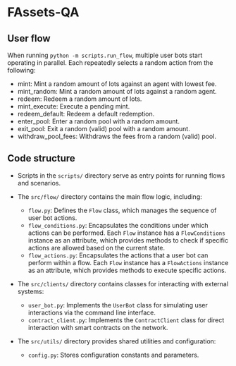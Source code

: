 # FAssets-QA

## User flow

When running `python -m scripts.run_flow`, multiple user bots start operating in parallel.
Each repeatedly selects a random action from the following:
  - mint: Mint a random amount of lots against an agent with lowest fee.
  - mint_random: Mint a random amount of lots against a random agent.
  - redeem: Redeem a random amount of lots.
  - mint_execute: Execute a pending mint.
  - redeem_default: Redeem a default redemption.
  - enter_pool: Enter a random pool with a random amount.
  - exit_pool: Exit a random (valid) pool with a random amount.
  - withdraw_pool_fees: Withdraws the fees from a random (valid) pool.

## Code structure

- Scripts in the `scripts/` directory serve as entry points for running flows and scenarios.

- The `src/flow/` directory contains the main flow logic, including:
  - `flow.py`: Defines the `Flow` class, which manages the sequence of user bot actions.
  - `flow_conditions.py`: Encapsulates the conditions under which actions can be performed.
  Each `Flow` instance has a `FlowConditions` instance as an attribute, which provides methods to check if specific actions are allowed based on the current state.
  - `flow_actions.py`: Encapsulates the actions that a user bot can perform within a flow.
  Each `Flow` instance has a `FlowActions` instance as an attribute, which provides methods to execute specific actions.
  
- The `src/clients/` directory contains classes for interacting with external systems:
  - `user_bot.py`: Implements the `UserBot` class for simulating user interactions via the command line interface.
  - `contract_client.py`: Implements the `ContractClient` class for direct interaction with smart contracts on the network.

- The `src/utils/` directory provides shared utilities and configuration:
  - `config.py`: Stores configuration constants and parameters.

